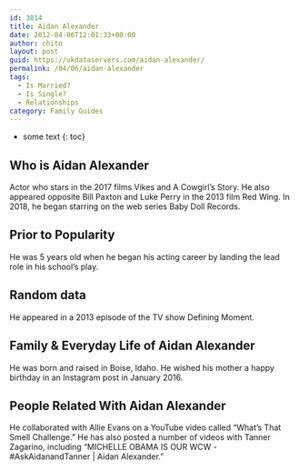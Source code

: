 ```yaml
---
id: 3814
title: Aidan Alexander
date: 2012-04-06T12:01:33+00:00
author: chito
layout: post
guid: https://ukdataservers.com/aidan-alexander/
permalink: /04/06/aidan-alexander
tags:
  - Is Married?
  - Is Single?
  - Relationships
category: Family Guides
---
```


* some text
{: toc}
          
          
## Who is  Aidan Alexander
                  
                  
                  
Actor who stars in the 2017 films Vikes and A Cowgirl&#8217;s Story. He also appeared opposite Bill Paxton and Luke Perry in the 2013 film Red Wing. In 2018, he began starring on the web series Baby Doll Records.
                  
                
                
                
## Prior to Popularity 
                  
                  
                  
He was 5 years old when he began his acting career by landing the lead role in his school&#8217;s play.
                  
                
                
                
## Random data 
                  
                  
                  
He appeared in a 2013 episode of the TV show Defining Moment.
                  
                
                
                
## Family & Everyday Life of Aidan Alexander
                  
                  
                  
He was born and raised in Boise, Idaho. He wished his mother a happy birthday in an Instagram post in January 2016. 
                  
                
                
                
## People Related With  Aidan Alexander
                  
                  
                  
He collaborated with Allie Evans on a YouTube video called &#8220;What&#8217;s That Smell Challenge.&#8221; He has also posted a number of videos with Tanner Zagarino, including &#8220;MICHELLE OBAMA IS OUR WCW -#AskAidanandTanner | Aidan Alexander.&#8221;
                  
                
              
            
          
          
          
    
    
  
